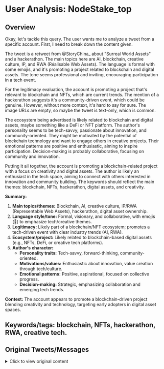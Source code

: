# User Analysis: NodeStake_top

## Overview

<think>
Okay, let's tackle this query. The user wants me to analyze a tweet from a specific account. First, I need to break down the content given.

The tweet is a retweet from @StoryChina_ about "Surreal World Assets" and a hackerathon. The main topics here are AI, blockchain, creative culture, IP, and RWA (Réalisable Web Assets). The language is formal with some emojis, and it's promoting a project related to blockchain and digital assets. The tone seems professional and inviting, encouraging participation in a tech event.

For the legitimacy evaluation, the account is promoting a project that's relevant to blockchain and NFTs, which are current trends. The mention of a hackerathon suggests it's a community-driven event, which could be genuine. However, without more context, it's hard to say for sure. The image URLs are empty, so maybe the tweet is text-only, which is common.

The ecosystem being advertised is likely related to blockchain and digital assets, maybe something like a DeFi or NFT platform. The author's personality seems to be tech-savvy, passionate about innovation, and community-oriented. They might be motivated by the potential of blockchain technology and want to engage others in creative projects. Their emotional patterns are positive and enthusiastic, aiming to inspire participation. Decision-making is probably collaborative, focusing on community and innovation.

Putting it all together, the account is promoting a blockchain-related project with a focus on creativity and digital assets. The author is likely an enthusiast in the tech space, aiming to connect with others interested in innovation and community building. The keywords should reflect the main themes: blockchain, NFTs, hackerathon, digital assets, and creativity.
</think>

**Summary:**  
1. **Main topics/themes:** Blockchain, AI, creative culture, IP/RWA (Representable Web Assets), hackerathon, digital asset ownership.  
2. **Language style/tone:** Formal, visionary, and collaborative, with emojis (🥷) to emphasize tech/creative themes.  
3. **Legitimacy:** Likely part of a blockchain/NFT ecosystem; promotes a tech-driven event with clear industry trends (AI, RWA).  
4. **Ecosystem/project:** Likely related to blockchain-based digital assets (e.g., NFTs, DeFi, or creative tech platforms).  
5. **Author's character:**  
   - **Personality traits:** Tech-savvy, forward-thinking, community-oriented.  
   - **Motivations/values:** Enthusiastic about innovation, value creation through tech/culture.  
   - **Emotional patterns:** Positive, aspirational, focused on collective progress.  
   - **Decision-making:** Strategic, emphasizing collaboration and emerging tech trends.  

**Context:** The account appears to promote a blockchain-driven project blending creativity and technology, targeting early adopters in digital asset spaces.  

**Keywords/tags:** blockchain, NFTs, hackerathon, RWA, creative tech.
---
## Original Tweets/Messages

<details>
<summary>Click to view original content</summary>

| Type | Content |
|------|---------|
| messages | RT @StoryChina_: ꧁Surreal World Assets꧂ 黑客松开启报名 🥷

关于「资产」的再定义正悄然展开。

AI、区块链与创意文化交汇，IP 与 RWA 的边界正在被重塑。我们邀请你共同前往链上探索，如何让“看不见的价值”被真正拥有、交易与分享。… |

</details>
